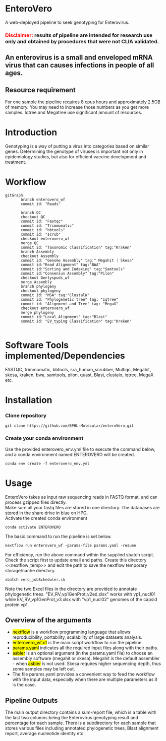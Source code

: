 # EnteroVero
A web-deployed pipeline to seek genotyping for Enterovirus.

### <span style="color: red;">Disclaimer:</span> results of pipeline are intended for research use only and obtained by procedures that were not CLIA validated.
## An enterovirus is a small and enveloped mRNA virus that can causes infections in people of all ages.

## Resource requirement
For one sample the pipeline requires 8 cpus hours and approximately 2.5GB of memory. You may need to increase those numbers as you get more samples.
Iqtree and Megatree use significant amount of resources.

# Introduction
Genotyping is a way of putting a virus into categories based on similar genes.
Determining the genotype of viruses is important not only in epidemiology studies, but also for efficient vaccine development
and treatment.       

# Workflow
```mermaid
gitGraph
       branch enterovero_wf
       commit id: "Reads"
       
       branch QC
       checkout QC
       commit id: "Fastqc"
       commit id: "Trimmomatic"
       commit id: "bbtools"
       commit id: "scrub"
       checkout enterovero_wf
       merge QC 
       commit id: "Taxonomic classification" tag:"Kraken"
       branch Assembly
       checkout Assembly
       commit id: "Genome Assembly" tag:" Megahit | Skesa"
       commit id:"Read Alignment" tag:"BWA"
       commit id:"Sorting and Indexing" tag:"Samtools"
       commit id:"Consensus Assembly" tag:"Pilon"
       checkout Gentyspuds_wf
       merge Assembly
       branch phylogeny
       checkout phylogeny
       commit id: "MSA" tag:"ClustalW"
       commit id: "Phylogenetic tree" tag: "Iqtree"
       commit id: "Alignment and Tree" tag: "MegaX"
       checkout enterovero_wf
       merge phylogeny
       commit id:"Local_Alignment" tag:"Blast"
       commit id: "EV_typing Classification" tag:"Kraken"
    
```
   
# Software Tools implemented/Dependencies
FASTQC, trimmomatic, bbtools, sra_human_scrubber, Multiqc, Megahit, skesa, kraken, bwa, samtools, pilon, quast, Blast, clustalo, iqtree, MegaX etc. 

# Installation
### Clone repository
```
git clone https://github.com/BPHL-Molecular/enteroVero.git
```
### Create your conda environment
Use the provided enterovero_env.yml file to execute the command below, and a conda environment named ENTEROVERO will be created.    
```
conda env create -f enterovero_env.yml
```

# Usage
EnteroVero takes as input raw sequencing reads in FASTQ format, and can process gzipped files directly.  
Make sure all your fastq files are stored in one directory. The databases are stored in the share drive in blue on HPG. <br />
Activate the created conda environment <br />
```
conda activate ENTEROVERO
```
The basic command to run the pipeline is set below. <br />   
```
nextflow run enterovero_wf -params-file params.yaml -resume
```

For efficiency, run the above command within the supplied sbatch script. Check the script first to update email and paths. Create this directory <<nextflow_temp>> and edit the path to save the nextflow temporary storage/cache directory.

```
sbatch vero_jobScheduler.sh
``` 
Note the two Excel files in the directory are provided to annotate phylogenetic trees. "EV_RV_vp1GenProt_v2ed.xlsx" works with vp1_nucl01 while EV_RV_vp1GenProt_v3.xlsx with "vp1_nucl02" genomes of the capsid protein vp1. 
## Overview of the arguments
- <mark>nextflow</mark> is a workflow programming language that allows reproducibility, portability, scalability of large datasets analysis.
- <mark>enterovero_wf.nf</mark> is the main script workflow to run the pipeline.  
- <mark>params.yaml</mark> indicates all the required input files along with their paths.
- <mark>asbler</mark> is an optional argument (in the params.yaml file) to choose an assembly software (megahit or skesa). Megahit is the default assembler - when <mark>asbler</mark> is not used. Skesa requires higher sequencing depth, thus some samples may be left out.
- The file params.yaml provides a convenient way to feed the workflow with the input data, especially when there are multiple parameters as it is the case.

## Pipeline Outputs
The main output directory contains a sum-report file, which is a table with the last two columns being the Enterovirus genotyping result and percentage for each sample. There is a subdirectory for each sample that stores various files including annotated phylogenetic trees, Blast alignment report, average nucleotide identity etc.